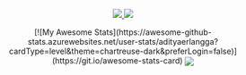 

<p align="center">
  <a href="https://www.linkedin.com/in/adityaerlanggawibowo/">
    <img src="https://img.shields.io/badge/Aditya%20Erlangga%20Wibowo-blue?style=for-the-badge&logo=Linkedin&logoColor=00AEFF&labelColor=black&color=black">
  </a>
  <a href="mailto:adityaerlangga2003@gmail.com">
    <img src="https://img.shields.io/badge/adityaerlangga2003@gmail.com-0078D4?style=for-the-badge&logo=Microsoft-Outlook&logoColor=00AEFF&labelColor=black&color=black">
  </a>
</p>

<p align="center">
[![My Awesome Stats](https://awesome-github-stats.azurewebsites.net/user-stats/adityaerlangga?cardType=level&theme=chartreuse-dark&preferLogin=false)](https://git.io/awesome-stats-card)
<a href="https://github.com/adityaerlangga">
  <img align="center" src="https://github-readme-stats.vercel.app/api/top-langs/?username=adityaerlangga&layout=compact&theme=chartreuse-dark&langs_count=8" />
</a>
</p>

